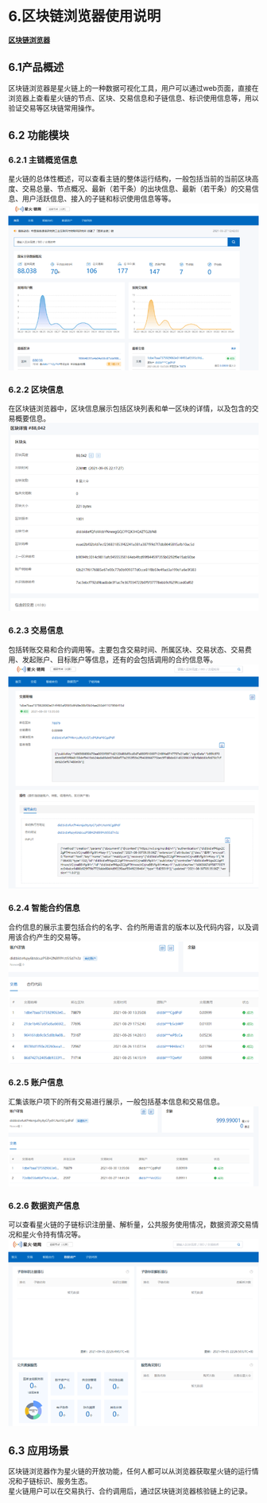 # 6.区块链浏览器使用说明

**[区块链浏览器](http://test-explorer.bitfactory.cn/)**

<a name="mzYWs"></a>
## 6.1产品概述
区块链浏览器是星火链上的一种数据可视化工具，用户可以通过web页面，直接在浏览器上查看星火链的节点、区块、交易信息和子链信息、标识使用信息等，用以验证交易等区块链常用操作。
<a name="FQBXC"></a>

## 6.2 功能模块
<a name="OvAsU"></a>

### 6.2.1 主链概览信息
星火链的总体性概述，可以查看主链的整体运行结构，一般包括当前的当前区块高度、交易总量、节点概况、最新（若干条）的出块信息、最新（若干条）的交易信息、用户活跃信息、接入的子链和标识使用信息等等。<br />![image.png](../_static/images/explorer_1.png)
<a name="nTvGV"></a>

### 6.2.2 区块信息
在区块链浏览器中，区块信息展示包括区块列表和单一区块的详情，以及包含的交易概要信息。<br />![image.png](../_static/images/explorer_2.png)
<a name="mKJBx"></a>

### 6.2.3 交易信息
包括转账交易和合约调用等。主要包含交易时间、所属区块、交易状态、交易费用、发起账户、目标账户等信息，还有的会包括调用的合约信息等。<br />![image.png](../_static/images/explorer_3.png)
<a name="QR4nr"></a>

### 6.2.4 智能合约信息
合约信息的展示主要包括合约的名字、合约所用语言的版本以及代码内容，以及调用该合约产生的交易等。<br />![image.png](../_static/images/explorer_4.png)
<a name="s71Y4"></a>

### 6.2.5 账户信息
汇集该账户项下的所有交易进行展示，一般包括基本信息和交易信息。
![image.png](../_static/images/explorer_5.png)
<a name="pd5kl"></a>

### 6.2.6 数据资产信息
可以查看星火链的子链标识注册量、解析量，公共服务使用情况，数据资源交易情况和星火令持有情况等。<br />![image.png](../_static/images/explorer_6.png)
<a name="WxL2r"></a>

## 6.3 应用场景
区块链浏览器作为星火链的开放功能，任何人都可以从浏览器获取星火链的运行情况和子链标识、服务生态。<br />星火链用户可以在交易执行、合约调用后，通过区块链浏览器核验链上的记录。
<a name="yKLey"></a>

